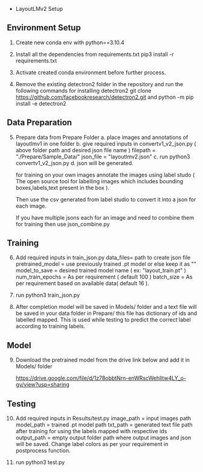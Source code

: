 * LayoutLMv2 Setup

## Environment Setup

1. Create new conda env with python==3.10.4

2. Install all the dependencies from requirements.txt
    pip3 install -r requirements.txt

3. Activate created conda environment before further process.

4. Remove the existing detectron2 folder in the repository and run the following commands for installing detectron2
    git clone https://github.com/facebookresearch/detectron2.git and 
    python -m pip install -e detectron2


## Data Preparation

5. Prepare data from Prepare Folder 
    a. place images and annotations of layoutlmv1 in one folder 
    b. give required inputs in convertv1_v2_json.py ( above folder path and desired json file name )
        filepath = "./Prepare/Sample_Data/" 
        json_file = "layoutlmv2.json"
    c. run python3 convertv1_v2_json.py
    d. json will be generated.
   
   for training on your own images annotate the images using label studo ( The open source tool for labelling images which includes bounding boxes,labels,text present in the box ).
   
   Then use the csv generated from label studio to convert it into a json for each image.
   
   If you have multiple jsons each for an image and need to combine them for training then use json_combine.py

## Training 

6. Add required inputs in train_json.py
    data_files= path to create json file
    pretrained_model = use previously trained .pt model or else keep it as ""
    model_to_save = desired trained model name ( ex: "layout_train.pt" )
    num_train_epochs = As per requirement ( default 100 )
    batch_size = As per requirement based on available data( default 16 ).

7. run python3 train_json.py

8. After completion model will be saved in  Models/ folder and a text file will be saved in your data folder in Prepare/ this file has dictionary of ids and labelled mapped. This is used while testing to predict the correct label according to training labels.


## Model 
	
9. Download the pretrained model from the drive link below and add it in Models/ folder

	https://drive.google.com/file/d/1z78obbtNrn-enWRscWehlltw4LY_o-gy/view?usp=sharing

## Testing

10. Add required inputs in Results/test.py
    image_path = input images path 
    model_path = trained .pt model path
    txt_path = generated text file path after training for using the labels mapped with respective ids
    output_path = empty output folder path where output images and json will be saved.
    Change label colors as per your requirement in postprocess function.

11. run python3 test.py
